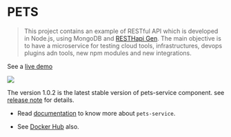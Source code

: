 # PETS

> This project contains an example of RESTful API which is developed in Node.js, using MongoDB and [RESTHapi Gen](https://github.com/dani8art/rest-hapi-gen). The main objective is to have a microservice for testing cloud tools, infrastructures, devops plugins adn tools, new npm modules and new integrations.

See a [live demo](https://pets.darteaga.com)

![](https://github.com/dani8art/pets/workflows/node-ci/badge.svg)

The version 1.0.2 is the latest stable version of pets-service component.
see [release note](http://github.com/dani8art/pets/releases/tag/1.0.2) for details.

- Read [documentation](./docs) to know more about `pets-service`.

- See [Docker Hub](https://hub.docker.com/r/darteaga/pets/) also.
